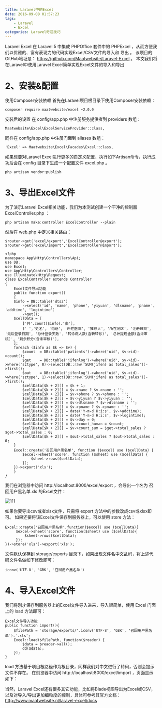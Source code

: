 ```yaml
---
title: Laravel中的Excel
date: 2016-09-08 01:57:23
tags:
    - Laravel
    - Excel
categories: Laravel奇淫技巧
---
```



Laravel Excel 在 Laravel 5 中集成 PHPOffice 套件中的 PHPExcel ，从而方便我们以优雅的、富有表现力的代码实现Excel/CSV文件的导入和 导出 。
该项目的GitHub地址是： https://github.com/Maatwebsite/Laravel-Excel 。
本文我们将在Laravel中使用Laravel Excel简单实现Excel文件的导入和导出
<!--more-->
# 2、安装&配置
使用Composer安装依赖 
首先在Laravel项目根目录下使用Composer安装依赖：

```
composer require maatwebsite/excel ~2.0.0
```

安装后的设置
在 config/app.php 中注册服务提供者到 providers 数组：

```
Maatwebsite\Excel\ExcelServiceProvider::class,
```

同样在 config/app.php 中注册门面到 aliases 数组：

```
'Excel' => Maatwebsite\Excel\Facades\Excel::class,
```

如果想要对Laravel Excel进行更多的自定义配置，执行如下Artisan命令，执行成功后会在 config 目录下生成一个配置文件 excel.php 。

```
php artisan vendor:publish
```

# 3、导出Excel文件
为了演示Laravel Excel相关功能，我们为本测试创建一个干净的控制器 ExcelController.php ：

```
php artisan make:controller ExcelController --plain
```

然后在 web.php 中定义相关路由：

```
$router->get('excel/export','ExcelController@export');
$router->get('excel/import','ExcelController@import');
```


```
<?php
namespace App\Http\Controllers\Api;
use DB;
use Excel;
use App\Http\Controllers\Controller;
use Illuminate\Http\Request;
class ExcelController extends Controller
{
	Excel文件导出功能
	public function export()
	{
	$info = DB::table('dtsz')
		->select('id', 'name', 'phone', 'yiyuan', 'dlsname', 'pname', 'addtime', 'logintime')
		->get();
	$cellData = [
		['共'.count($info).'条'],
		[' ','姓名', '电话', '所在医院', '推荐人', '所在地区', '注册日期', '最后登录日期', '总计登录天数', '转诊病人数(含新转诊)', '总计提现金额(含未审核)', '剩余积分(含未审核)'],
	];
	foreach ($info as $k => $v) {
		$count  = DB::table('patients')->where('uid', $v->id)->count();
		$get    = DB::table('jifenlog')->where('uid', $v->id)->where('sztype', 0)->select(DB::raw('SUM(jifen) as total_sales'))->first();
		$out    = DB::table('jifenlog')->where('uid', $v->id)->where('sztype', 1)->select(DB::raw('SUM(jifen) as total_sales'))->first();
		$cellData[$k + 2][] = $k + 1;
		$cellData[$k + 2][] = $v->name ? $v->name : '';
		$cellData[$k + 2][] = $v->phone ? $v->phone : '';
		$cellData[$k + 2][] = $v->yiyuan ? $v->yiyuan : '';
		$cellData[$k + 2][] = $v->dlsname ? $v->dlsname : '';
		$cellData[$k + 2][] = $v->pname ? $v->pname : '';
		$cellData[$k + 2][] = date('Y-m-d H:i:s', $v->addtime);
		$cellData[$k + 2][] = date('Y-m-d H:i:s', $v->logintime);
		$cellData[$k + 2][] = $v->day = 0;
		$cellData[$k + 2][] = $v->count_human = $count;
		$cellData[$k + 2][] = $v->count_sum = $get->total_sales ? $get->total_sales : 0;
		$cellData[$k + 2][] = $out->total_sales ? $out->total_sales : 0;
	}
	Excel::create('召回用户黑名单', function ($excel) use ($cellData) {
		$excel->sheet('score', function ($sheet) use ($cellData) {
			$sheet->rows($cellData);
		});
	})->export('xls');
	}
}
```

我们在浏览器中访问 http://localhost:8000/excel/export ，会导出一个名为 召回用户黑名单.xls 的Excel文件：

![111](http://oe2qf8as1.bkt.clouddn.com/854F.tm.png)

如果你要导出csv或者xlsx文件，只需将 export 方法中的参数改成csv或xlsx即可。
如果还要将该Excel文件保存到服务器上，可以使用 store 方法：

```
Excel::create('召回用户黑名单',function($excel) use ($cellData){
     $excel->sheet('score', function($sheet) use ($cellData){
         $sheet->rows($cellData);
     });
})->store('xls')->export('xls');
```

文件默认保存到 storage/exports 目录下，如果出现文件名中文乱码，将上述代码文件名做如下修改即可：

```
iconv('UTF-8', 'GBK', '召回用户黑名单')
```

# 4、导入Excel文件
我们将刚才保存到服务器上的Excel文件导入进来，导入很简单，使用 Excel 门面上的 load 方法即可：

```
Excel文件导入功能  
public function import(){
    $filePath = 'storage/exports/'.iconv('UTF-8', 'GBK', '召回用户黑名单').'.xls';
    Excel::load($filePath, function($reader) {
        $data = $reader->all();
        dd($data);
    });
}
```

load 方法基于项目根路径作为根目录，同样我们对中文进行了转码，否则会提示文件不存在。
在浏览器中访问 http://localhost:8000/excel/import ，页面显示如下：


当然，Laravel Excel还有很多其它功能，比如将Blade视图导出为Excel或CSV，以及对导入/导出更加细粒度的控制，具体可参考其官方文档： http://www.maatwebsite.nl/laravel-excel/docs

